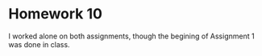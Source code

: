 # Homework 10
I worked alone on both assignments, though the begining of Assignment 1 was done in class.